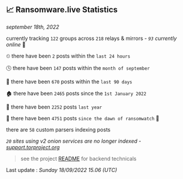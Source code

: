 
## 📈 Ransomware.live Statistics
_september 18th, 2022_

currently tracking `122` groups across `218` relays & mirrors - _`93` currently online_ 📡

⏲ there have been `2` posts within the `last 24 hours`

🕓 there have been `147` posts within the `month of september`

📅 there have been `670` posts within the `last 90 days`

🏚 there have been `2465` posts since the `1st January 2022`

🚀 there have been `2252` posts `last year`

🦕 there have been `4751` posts `since the dawn of ransomwatch` 🐣

there are `58` custom parsers indexing posts

_`20` sites using v2 onion services are no longer indexed - [support.torproject.org](https://support.torproject.org/onionservices/v2-deprecation/)_

> see the project [README](https://github.com/jmousqueton/ransomwatch#readme) for backend technicals



Last update : _Sunday 18/09/2022 15.06 (UTC)_

